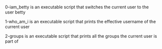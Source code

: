 0-iam_betty is an executable script that switches the current user to the user betty

1-who_am_i is an executable script that prints the effective username of the current user

2-groups is an executable script that prints all the groups the current user is part of
